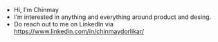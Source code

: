- Hi, I’m Chinmay
- I’m interested in anything and everything around product and desing.
- Do reach out to me on LinkedIn via https://www.linkedin.com/in/chinmaydorlikar/
